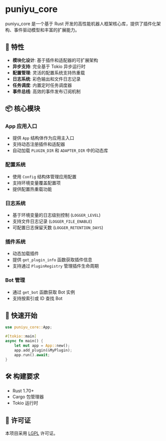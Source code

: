 # puniyu_core

puniyu_core 是一个基于 Rust 开发的高性能机器人框架核心库，提供了插件化架构、事件驱动模型和丰富的扩展能力。

## 🌟 特性

- **模块化设计**: 基于插件和适配器的可扩展架构
- **异步支持**: 完全基于 Tokio 异步运行时
- **配置管理**: 灵活的配置系统支持热重载
- **日志系统**: 彩色输出和文件日志记录
- **任务调度**: 内置定时任务调度器
- **事件总线**: 高效的事件发布订阅机制

## 📦 核心模块

### App 应用入口

- 提供 `App` 结构体作为应用主入口
- 支持动态注册插件和适配器
- 自动加载 `PLUGIN_DIR` 和 `ADAPTER_DIR` 中的动态库

### 配置系统

- 使用 `Config` 结构体管理应用配置
- 支持环境变量覆盖配置项
- 提供配置热重载功能

### 日志系统

- 基于环境变量的日志级别控制 (`LOGGER_LEVEL`)
- 支持文件日志记录 (`LOGGER_FILE_ENABLE`)
- 可配置日志保留天数 (`LOGGER_RETENTION_DAYS`)

### 插件系统

- 动态加载插件
- 提供 `get_plugin_info` 函数获取插件信息
- 支持通过 `PluginRegistry` 管理插件生命周期

### Bot 管理

- 通过 `get_bot` 函数获取 Bot 实例
- 支持按索引或 ID 查找 Bot

## 🚀 快速开始

```rust
use puniyu_core::App;

#[tokio::main]
async fn main() {
	let mut app = App::new();
	app.add_plugin(&MyPlugin);
	app.run().await;
}
```

## 🛠 构建要求

- Rust 1.70+
- Cargo 包管理器
- Tokio 运行时

## 📄 许可证

本项目采用 [LGPL](../LICENSE) 许可证。